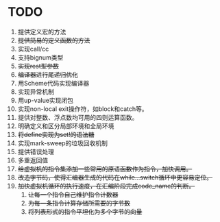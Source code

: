 # TODO

1. 提供定义宏的方法
2. <del>提供简易的定义函数的方法</del>
3. 实现call/cc
4. 支持bignum类型
5. <del>实现rest型参数</del>
6. <del>编译器进行尾递归优化</del>
7. 用Scheme代码实现编译器
8. 实现异常机制
9. 用up-value实现闭包
10. 实现non-local exit操作符，如block和catch等。
11. 提供对整数、浮点数均可用的四则运算函数。
12. 明确定义和区分局部环境和全局环境
13. <del>将define实现为set!的语法糖</del>
14. 实现mark-sweep的垃圾回收机制
15. 提供错误处理
16. 多重返回值
17. <del>给虚拟机的指令集添加一些常用的原语函数作为指令，加快调用。</del>
18. <del>改造字节码，使得汇编器生成的代码在while...switch循环中更容易定位。</del>
19. <del>加快虚拟机循环的执行速度，在汇编阶段完成code_name的判断。</del>
    1. <del>让每一个指令自己维护指令计数器</del>
    3. <del>为每一条指令计算存储所需要的字节数</del>
    2. <del>将列表形式的指令平坦化为多个字节的向量</del>
